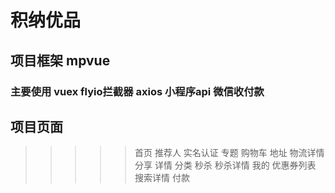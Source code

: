 # 积纳优品
## 项目框架 mpvue 
### 主要使用 vuex flyio拦截器 axios 小程序api  微信收付款
## 项目页面
>>>>> 首页
>>>>> 推荐人
>>>>> 实名认证
>>>>> 专题
>>>>> 购物车
>>>>> 地址
>>>>> 物流详情
>>>>> 分享
>>>>> 详情
>>>>> 分类
>>>>> 秒杀
>>>>> 秒杀详情
>>>>> 我的
>>>>> 优惠券列表
>>>>> 搜索详情
>>>>> 付款
